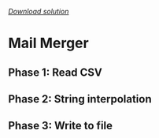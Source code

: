_[Download solution](solution.py)_

# Mail Merger

## Phase 1: Read CSV

## Phase 2: String interpolation

## Phase 3: Write to file

